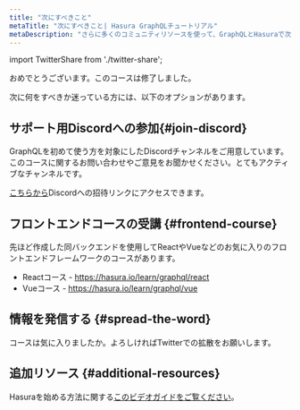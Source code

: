 ```yaml
---
title: "次にすべきこと"
metaTitle: "次にすべきこと| Hasura GraphQLチュートリアル"
metaDescription: "さらに多くのコミュニティリソースを使って、GraphQLとHasuraで次に何をすべきか見つけましょう。Discordチャンネルに参加すればサポートを受けることができます。"
---
```


import TwitterShare from './twitter-share';

おめでとうございます。このコースは修了しました。

次に何をすべきか迷っている方には、以下のオプションがあります。

## サポート用Discordへの参加{#join-discord}

GraphQLを初めて使う方を対象にしたDiscordチャンネルをご用意しています。このコースに関するお問い合わせやご意見をお聞かせください。とてもアクティブなチャンネルです。

[こちらから](https://discord.com/invite/hasura)Discordへの招待リンクにアクセスできます。

## フロントエンドコースの受講 {#frontend-course}

先ほど作成した同バックエンドを使用してReactやVueなどのお気に入りのフロントエンドフレームワークのコースがあります。

- Reactコース - [ https://hasura.io/learn/graphql/react ](https://hasura.io/learn/graphql/react/introduction/)
- Vueコース - [ https://hasura.io/learn/graphql/vue ](https://hasura.io/learn/graphql/vue/introduction/)

## 情報を発信する {#spread-the-word}

<TwitterShare />コースは気に入りましたか。よろしければTwitterでの拡散をお願いします。

## 追加リソース {#additional-resources}

Hasuraを始める方法に関する[このビデオガイドをご覧ください](https://hasura.io/events/webinar/get-started-with-hasura/?pg=learn&plcmt=body&cta=getting-started&tech=)。
